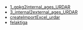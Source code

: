 ﻿*  [1_gpkg2internal_ages_URDAR](/FME/ages/ages_leverans_specifika/urdar/urdar-create-import-file/1_gpkg2internal_ages_URDAR/1_gpkg2internal_ages_URDAR)
*  [3_internal2external_ages_URDAR](/FME/ages/ages_leverans_specifika/urdar/urdar-create-import-file/3_internal2external_ages_URDAR/3_internal2external_ages_URDAR)
*  [createImportExcel_urdar](/FME/ages/ages_leverans_specifika/urdar/urdar-create-import-file/createImportExcel_urdar/createImportExcel_urdar)
*  [felaktiga](/FME/ages/ages_leverans_specifika/urdar/urdar-create-import-file/felaktiga/felaktiga)

